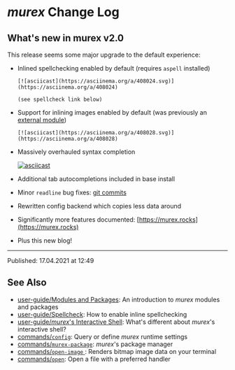 # _murex_ Change Log

## What's new in murex v2.0

This release seems some major upgrade to the default experience:

* Inlined spellchecking enabled by default (requires `aspell` installed)
  
      [![asciicast](https://asciinema.org/a/408024.svg)](https://asciinema.org/a/408024)
      
      (see spellcheck link below)

* Support for inlining images enabled by default (was previously an [external
  module](https://github.com/lmorg/murex-module-open-image))
  
      [![asciicast](https://asciinema.org/a/408028.svg)](https://asciinema.org/a/408028)

* Massively overhauled syntax completion
  
    [![asciicast](https://asciinema.org/a/408029.svg)](https://asciinema.org/a/408029)

* Additional tab autocompletions included in base install

* Minor `readline` bug fixes: [git commits](https://github.com/lmorg/murex/pull/312/commits/5064cf418f768d2ba4a6bbc7c74e46629ef3b5f3)

* Rewritten config backend which copies less data around

* Significantly more features documented: [https://murex.rocks](https://murex.rocks)

* Plus this new blog!

<hr>

Published: 17.04.2021 at 12:49

## See Also

* [user-guide/Modules and Packages](../user-guide/modules.md):
  An introduction to _murex_ modules and packages
* [user-guide/Spellcheck](../user-guide/spellcheck.md):
  How to enable inline spellchecking
* [user-guide/_murex_'s Interactive Shell](../user-guide/interactive-shell.md):
  What's different about _murex_'s interactive shell?
* [commands/`config`](../commands/config.md):
  Query or define _murex_ runtime settings
* [commands/`murex-package`](../commands/murex-package.md):
  _murex_'s package manager
* [commands/`open-image` ](../commands/open-image.md):
  Renders bitmap image data on your terminal
* [commands/`open`](../commands/open.md):
  Open a file with a preferred handler